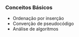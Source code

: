 <h3>Conceitos Básicos</h3>

* Ordenação por inserção
* Converção de pseudocódigo
* Análise de algoritmos
